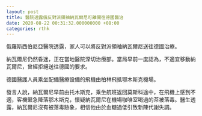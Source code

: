 ```yaml
---
layout: post
title: 醫院透露俄反對派領袖納瓦爾尼可離開往德國醫治
date: 2020-08-22 00:31:32.000000000 +08:00
categories: rthk
---
```


俄羅斯西伯尼亞醫院透露，家人可以將反對派領袖納瓦爾尼送往德國治療。

納瓦爾尼仍然昏迷，正在當地醫院深切治療部。當局早前一度認為，不適宜移動納瓦爾尼，曾經拒絕送往德國的要求。

德國醫護人員乘坐配備醫療設備的飛機由柏林飛抵鄂木斯克機場。

發言人說，納瓦爾尼早前由托木斯克，乘坐航班返回莫斯科途中，在飛機上感到不適，客機緊急降落鄂木斯克，懷疑納瓦爾尼在機場咖啡室喝過的茶被落毒。醫生透露，納瓦爾尼沒有被落毒跡象，相信他由於血糖過低引致新陳代謝失調。
